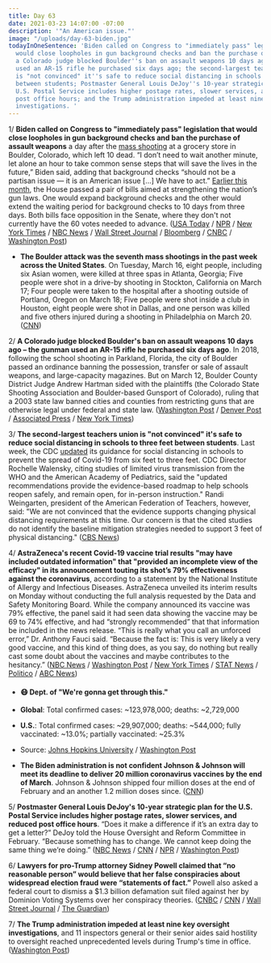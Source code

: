 ```yaml
---
title: Day 63
date: 2021-03-23 14:07:00 -07:00
description: '"An American issue."'
image: "/uploads/day-63-biden.jpg"
todayInOneSentence: 'Biden called on Congress to "immediately pass" legislation that
  would close loopholes in gun background checks and ban the purchase of assault weapons;
  a Colorado judge blocked Boulder''s ban on assault weapons 10 days ago; the gunman
  used an AR-15 rifle he purchased six days ago; the second-largest teachers union
  is "not convinced" it''s safe to reduce social distancing in schools to three feet
  between students; Postmaster General Louis DeJoy''s 10-year strategic plan for the
  U.S. Postal Service includes higher postage rates, slower services, and reduced
  post office hours; and the Trump administration impeded at least nine key oversight
  investigations. '
---
```


1/ **Biden called on Congress to "immediately pass" legislation that would close loopholes in gun background checks and ban the purchase of assault weapons** a day after the [mass shooting](https://www.denverpost.com/2021/03/22/police-active-shooter-shooting-king-soopers-boulder/) at a grocery store in Boulder, Colorado, which left 10 dead. “I don’t need to wait another minute, let alone an hour to take common sense steps that will save the lives in the future,” Biden said, adding that background checks “should not be a partisan issue — it is an American issue \[...\] We have to act.” [Earlier this month](https://whatthefuckjusthappenedtoday.com/2021/03/11/day-51/#6-the-house-passed-two-bills-bills-a), the House passed a pair of bills aimed at strengthening the nation’s gun laws. One would expand background checks and the other would extend the waiting period for background checks to 10 days from three days. Both bills face opposition in the Senate, where they don't not currently have the 60 votes needed to advance. ([USA Today](https://www.usatoday.com/story/news/politics/2021/03/23/mass-shooting-biden-calls-congress-pass-background-check-bills/6965613002/) / [NPR](https://www.npr.org/2021/03/23/980342734/biden-urges-immediate-action-from-senate-on-gun-bills-after-colorado-shooting) / [New York Times](https://www.nytimes.com/2021/03/23/us/biden-columbus-ohio-stimulus.html) / [NBC News](https://www.nbcnews.com/politics/congress/unfathomable-pain-democrats-demand-action-gun-control-after-back-back-n1261797) / [Wall Street Journal](https://www.wsj.com/articles/biden-says-congress-should-ban-assault-weapons-high-capacity-magazines-11616519976?mod=politics_lead_pos1) / [Bloomberg](https://www.bloomberg.com/news/articles/2021-03-23/biden-urges-senate-to-pass-bill-on-background-checks-for-guns?srnd=politics-vp&sref=MIBMEEoj) / [CNBC](https://www.cnbc.com/2021/03/23/colorado-shooting-joe-biden-will-address-boulder-massacre.html) / [Washington Post](https://www.washingtonpost.com/nation/2021/03/23/boulder-shooting-live-updates/))

* **The Boulder attack was the seventh mass shootings in the past week across the United States**. On Tuesday, March 16, eight people, including six Asian women, were killed at three spas in Atlanta, Georgia; Five people were shot in a drive-by shooting in Stockton, California on March 17; Four people were taken to the hospital after a shooting outside of Portland, Oregon on March 18; Five people were shot inside a club in Houston, eight people were shot in Dallas, and one person was killed and five others injured during a shooting in Philadelphia on March 20. ([CNN](https://www.cnn.com/2021/03/23/us/7-mass-shootings-7-days-trnd/index.html))

2/ **A Colorado judge blocked Boulder's ban on assault weapons 10 days ago – the gunman used an AR-15 rifle he purchased six days ago**. In 2018, following the school shooting in Parkland, Florida, the city of Boulder passed an ordinance banning the possession, transfer or sale of assault weapons, and large-capacity magazines. But on March 12, Boulder County District Judge Andrew Hartman sided with the plaintiffs (the Colorado State Shooting Association and Boulder-based Gunsport of Colorado), ruling that a 2003 state law banned cities and counties from restricting guns that are otherwise legal under federal and state law. ([Washington Post](https://www.washingtonpost.com/nation/2021/03/23/guns-boulder-shooting-assault-weapons-ban/) / [Denver Post](https://www.denverpost.com/2021/03/18/boulder-colorado-assault-weapon-ban-order/) / [Associated Press](https://apnews.com/article/colorado-supermarket-shooting-10-dead-3da92f0d3db65afdb373cc6bb534a711) / [New York Times](https://www.nytimes.com/2021/03/22/us/boulder-colorado-gun-laws.html))

3/ **The second-largest teachers union is "not convinced" it's safe to reduce social distancing in schools to three feet between students**. Last week, the CDC [updated](https://whatthefuckjusthappenedtoday.com/2021/03/19/day-59/#4-the-cdc-revised-its-physical-dista) its guidance for social distancing in schools to prevent the spread of Covid-19 from six feet to three feet. CDC Director Rochelle Walensky, citing studies of limited virus transmission from the WHO and the American Academy of Pediatrics, said the "updated recommendations provide the evidence-based roadmap to help schools reopen safely, and remain open, for in-person instruction." Randi Weingarten, president of the American Federation of Teachers, however, said: "We are not convinced that the evidence supports changing physical distancing requirements at this time. Our concern is that the cited studies do not identify the baseline mitigation strategies needed to support 3 feet of physical distancing." ([CBS News](https://www.cbsnews.com/news/school-social-distancing-3-feet-teachers-not-convinced/))

4/ **AstraZeneca's recent Covid-19 vaccine trial results "may have included outdated information" that "provided an incomplete view of the efficacy" in its announcement touting its shot’s 79% effectiveness against the coronavirus**, according to a statement by the National Institute of Allergy and Infectious Diseases. AstraZeneca unveiled its interim results on Monday without conducting the full analysis requested by the Data and Safety Monitoring Board. While the company announced its vaccine was 79% effective, the panel said it had seen data showing the vaccine may be 69 to 74% effective, and had “strongly recommended” that that information be included in the news release. “This is really what you call an unforced error,” Dr. Anthony  Fauci said. “Because the fact is: This is very likely a very good vaccine, and this kind of thing does, as you say, do nothing but really cast some doubt about the vaccines and maybe contributes to the hesitancy.” ([NBC News](https://www.nbcnews.com/news/world/astrazeneca-covid-vaccine-trial-data-prompts-concern-federal-agency-says-n1261789) / [Washington Post](https://www.washingtonpost.com/world/astrazeneca-oxford-vaccine-concerns/2021/03/23/2f931d34-8bc3-11eb-a33e-da28941cb9ac_story.html) / [New York Times](https://www.nytimes.com/2021/03/22/world/us-health-officials-question-results-from-astrazenecas-vaccine-trial-less-than-a-day-after-theyre-released.html) / [STAT News](https://www.statnews.com/2021/03/23/astrazeneca-may-have-used-outdated-information-in-announcing-covid19-vaccine-results/) / [Politico](https://www.politico.com/news/2021/03/23/fauci-astrazeneca-vaccine-data-477618) / [ABC News](https://abcnews.go.com/Politics/fauci-calls-outdated-data-astrazenecas-us-vaccine-trial/story?id=76629244))

* #### 😷 Dept. of "We're gonna get through this."

* **Global**: Total confirmed cases: \~123,978,000; deaths: \~2,729,000

* **U.S.**: Total confirmed cases: \~29,907,000; deaths: \~544,000; fully vaccinated: \~13.0%; partially vaccinated: \~25.3%

* Source: [Johns Hopkins University](https://coronavirus.jhu.edu/map.html) / [Washington Post](https://www.washingtonpost.com/graphics/2020/health/covid-vaccine-states-distribution-doses/)

* **The Biden administration is not confident Johnson & Johnson will meet its deadline to deliver 20 million coronavirus vaccines by the end of March**. Johnson & Johnson shipped four million doses at the end of February and an another 1.2 million doses since. ([CNN](https://www.cnn.com/2021/03/22/politics/biden-concerns-jj-covid-19-vaccine-supply-delays/index.html))

5/ **Postmaster General Louis DeJoy's 10-year strategic plan for the U.S. Postal Service includes higher postage rates, slower services, and reduced post office hours**. “Does it make a difference if it’s an extra day to get a letter?” DeJoy told the House Oversight and Reform Committee in February. “Because something has to change. We cannot keep doing the same thing we’re doing.” ([NBC News](https://www.nbcnews.com/politics/politics-news/slower-service-higher-prices-postmaster-general-louis-dejoy-unveils-10-n1261821) / [CNN](https://www.cnn.com/2021/03/23/politics/louis-dejoy-postal-service-changes-ten-year-plan/index.html) / [NPR](https://www.npr.org/2021/03/23/980092945/dejoy-announces-10-year-reorganization-of-u-s-postal-service) / [Washington Post](https://www.washingtonpost.com/business/2021/03/22/usps-dejoy-plan/))

6/ **Lawyers for pro-Trump attorney Sidney Powell claimed that “no reasonable person” would believe that her false conspiracies about widespread election fraud were “statements of fact.”** Powell also asked a federal court to dismiss a $1.3 billion defamation suit filed against her by Dominion Voting Systems over her conspiracy theories. ([CNBC](https://www.cnbc.com/2021/03/23/pro-trump-lawyer-sidney-powell-election-theft-claims-not-statements-of-fact.html) / [CNN](https://www.cnn.com/2021/03/22/politics/sidney-powell-dominion-lawsuit-election-fraud/index.html) / [Wall Street Journal](https://www.wsj.com/articles/pro-trump-lawyer-sidney-powell-seeks-to-dismiss-defamation-suit-over-election-claims-11616468931) / [The Guardian](https://www.theguardian.com/us-news/2021/mar/23/sidney-powell-trump-election-fraud-claims))

7/ **The Trump administration impeded at least nine key oversight investigations**, and 11 inspectors general or their senior aides said hostility to oversight reached unprecedented levels during Trump's time in office. ([Washington Post](https://www.washingtonpost.com/politics/trump-stymied-oversight/2021/03/22/0d3d6d8c-828d-11eb-81db-b02f0398f49a_story.html))